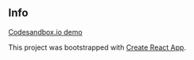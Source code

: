 ## Info

[Codesandbox.io demo](https://codesandbox.io/s/github/nomastickles/react-hook-examples)

This project was bootstrapped with [Create React App](https://github.com/facebook/create-react-app).
